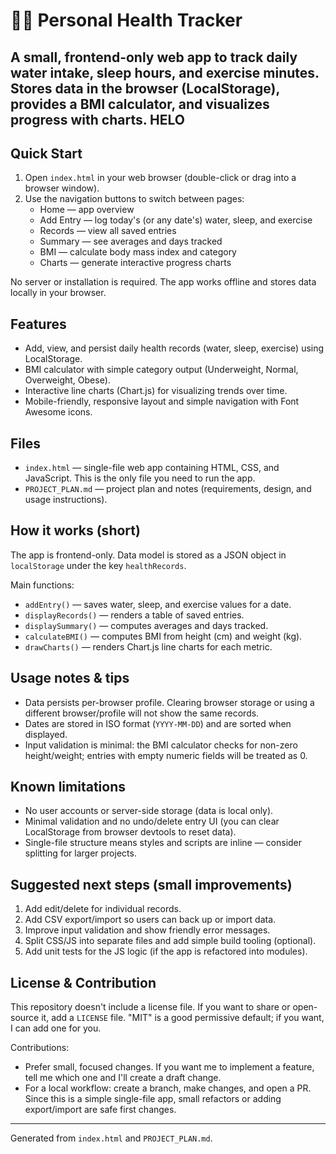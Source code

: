 # 🏃‍♂️ Personal Health Tracker

A small, frontend-only web app to track daily water intake, sleep hours, and exercise minutes. Stores data in the browser (LocalStorage), provides a BMI calculator, and visualizes progress with charts.
HELO
---

## Quick Start

1. Open `index.html` in your web browser (double-click or drag into a browser window).
2. Use the navigation buttons to switch between pages:
   - Home — app overview
   - Add Entry — log today's (or any date's) water, sleep, and exercise
   - Records — view all saved entries
   - Summary — see averages and days tracked
   - BMI — calculate body mass index and category
   - Charts — generate interactive progress charts

No server or installation is required. The app works offline and stores data locally in your browser.

## Features

- Add, view, and persist daily health records (water, sleep, exercise) using LocalStorage.
- BMI calculator with simple category output (Underweight, Normal, Overweight, Obese).
- Interactive line charts (Chart.js) for visualizing trends over time.
- Mobile-friendly, responsive layout and simple navigation with Font Awesome icons.

## Files

- `index.html` — single-file web app containing HTML, CSS, and JavaScript. This is the only file you need to run the app.
- `PROJECT_PLAN.md` — project plan and notes (requirements, design, and usage instructions).

## How it works (short)

The app is frontend-only. Data model is stored as a JSON object in `localStorage` under the key `healthRecords`.

Main functions:

- `addEntry()` — saves water, sleep, and exercise values for a date.
- `displayRecords()` — renders a table of saved entries.
- `displaySummary()` — computes averages and days tracked.
- `calculateBMI()` — computes BMI from height (cm) and weight (kg).
- `drawCharts()` — renders Chart.js line charts for each metric.

## Usage notes & tips

- Data persists per-browser profile. Clearing browser storage or using a different browser/profile will not show the same records.
- Dates are stored in ISO format (`YYYY-MM-DD`) and are sorted when displayed.
- Input validation is minimal: the BMI calculator checks for non-zero height/weight; entries with empty numeric fields will be treated as 0.

## Known limitations

- No user accounts or server-side storage (data is local only).
- Minimal validation and no undo/delete entry UI (you can clear LocalStorage from browser devtools to reset data).
- Single-file structure means styles and scripts are inline — consider splitting for larger projects.

## Suggested next steps (small improvements)

1. Add edit/delete for individual records.
2. Add CSV export/import so users can back up or import data.
3. Improve input validation and show friendly error messages.
4. Split CSS/JS into separate files and add simple build tooling (optional).
5. Add unit tests for the JS logic (if the app is refactored into modules).

## License & Contribution

This repository doesn't include a license file. If you want to share or open-source it, add a `LICENSE` file. "MIT" is a good permissive default; if you want, I can add one for you.

Contributions:

- Prefer small, focused changes. If you want me to implement a feature, tell me which one and I'll create a draft change.
- For a local workflow: create a branch, make changes, and open a PR. Since this is a simple single-file app, small refactors or adding export/import are safe first changes.

---

Generated from `index.html` and `PROJECT_PLAN.md`.
